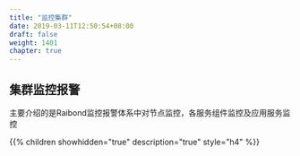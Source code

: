 ```yaml
---
title: "监控集群"
date: 2019-03-11T12:50:54+08:00
draft: false
weight: 1401
chapter: true
---
```


## 集群监控报警

主要介绍的是Raibond监控报警体系中对节点监控，各服务组件监控及应用服务监控

{{% children showhidden="true" description="true" style="h4"  %}}

